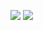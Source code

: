[![](https://github-readme-stats.vercel.app/api?username=tomorrowkey&count_private=true)](https://github.com/tomorrowkey)
[![](https://github-readme-stats.vercel.app/api/top-langs/?username=tomorrowkey&layout=compact)](https://github.com/tomorrowkey)

